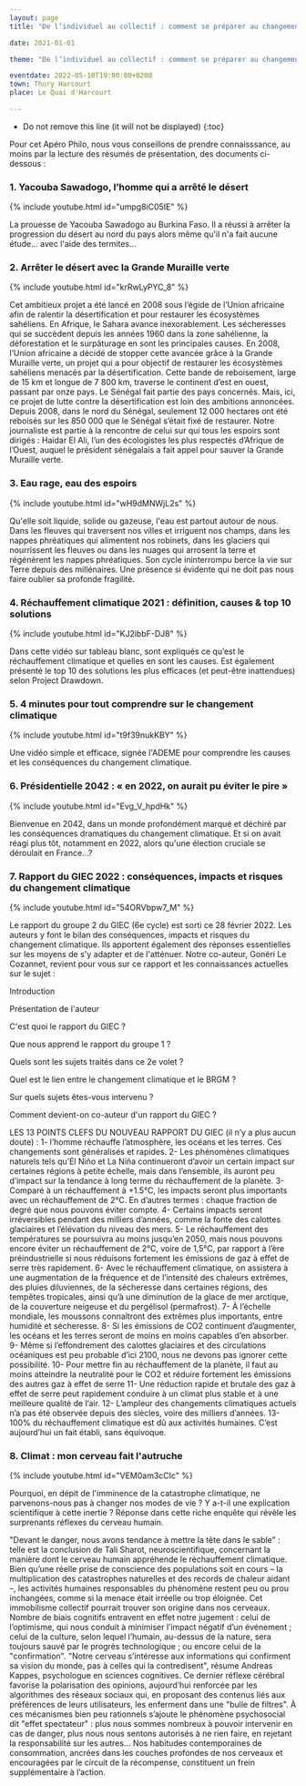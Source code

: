 ```yaml
---
layout: page
title: "De l’individuel au collectif : comment se préparer au changement climatique ?"

date: 2021-01-01

theme: "De l’individuel au collectif : comment se préparer au changement climatique ?"

eventdate: 2022-05-10T19:00:00+0200
town: Thury Harcourt
place: Le Quai d'Harcourt

---
```



* Do not remove this line (it will not be displayed) 
{:toc}

Pour cet Apéro Philo, nous vous conseillons de prendre connaisssance, au moins par la lecture des résumés de présentation, des documents ci-dessous :

### 1. Yacouba Sawadogo, l’homme qui a arrêté le désert

{% include youtube.html id="umpg8iC05IE" %}

La prouesse de Yacouba Sawadogo au Burkina Faso. Il a réussi à arrêter la progression du désert au nord du pays alors même qu'il n'a fait aucune étude... avec l'aide des termites...


### 2. Arrêter le désert avec la Grande Muraille verte

{% include youtube.html id="krRwLyPYC_8" %}

Cet ambitieux projet a été lancé en 2008 sous l’égide de l’Union africaine afin de ralentir la désertification et pour restaurer les écosystèmes sahéliens. En Afrique, le Sahara avance inexorablement. Les sécheresses qui se succèdent depuis les années 1960 dans la zone sahélienne, la déforestation et le surpâturage en sont les principales causes. En 2008, l’Union africaine a décidé de stopper cette avancée grâce à la Grande Muraille verte, un projet qui a pour objectif de restaurer les écosystèmes sahéliens menacés par la désertification. Cette bande de reboisement, large de 15 km et longue de 7 800 km, traverse le continent d’est en ouest, passant par onze pays. Le Sénégal fait partie des pays concernés. Mais, ici, ce projet de lutte contre la désertification est loin des ambitions annoncées. Depuis 2008, dans le nord du Sénégal, seulement 12 000 hectares ont été reboisés sur les 850 000 que le Sénégal s’était fixé de restaurer. Notre journaliste est partie à la rencontre de celui sur qui tous les espoirs sont dirigés : Haïdar El Ali, l’un des écologistes les plus respectés d’Afrique de l’Ouest, auquel le président sénégalais a fait appel pour sauver la Grande Muraille verte.


### 3. Eau rage, eau des espoirs

{% include youtube.html id="wH9dMNWjL2s" %}

Qu'elle soit liquide, solide ou gazeuse, l'eau est partout autour de nous. Dans les fleuves qui traversent nos villes et irriguent nos champs, dans les nappes phréatiques qui alimentent nos robinets, dans les glaciers qui nourrissent les fleuves ou dans les nuages qui arrosent la terre et régénèrent les nappes phréatiques. Son cycle ininterrompu berce la vie sur Terre depuis des millénaires. Une présence si évidente qui ne doit pas nous faire oublier sa profonde fragilité.

### 4. Réchauffement climatique 2021 : définition, causes & top 10 solutions

{% include youtube.html id="KJ2ibbF-DJ8" %}

Dans cette vidéo sur tableau blanc, sont expliqués ce qu’est le réchauffement climatique et quelles en sont les causes. Est également présenté le top 10 des solutions les plus efficaces (et peut-être inattendues) selon Project Drawdown.


### 5. 4 minutes pour tout comprendre sur le changement climatique

{% include youtube.html id="t9f39nukKBY" %}

Une vidéo simple et efficace, signée l'ADEME pour comprendre les causes et les conséquences du changement climatique.


### 6. Présidentielle 2042 : « en 2022, on aurait pu éviter le pire » 

{% include youtube.html id="Evg_V_hpdHk" %}

Bienvenue en 2042, dans un monde profondément marqué et déchiré par les conséquences dramatiques du changement climatique. Et si on avait réagi plus tôt, notamment en 2022, alors qu'une élection cruciale se déroulait en France...? 


### 7. Rapport du GIEC 2022 : conséquences, impacts et risques du changement climatique

{% include youtube.html id="54ORVbpw7_M" %}

Le rapport du groupe 2 du GIEC (6e cycle) est sorti ce 28 février 2022.
Les auteurs y font le bilan des conséquences, impacts et risques du changement climatique.
Ils apportent également des réponses essentielles sur les moyens de s'y adapter et de l'atténuer.
Notre co-auteur, Gonéri Le Cozannet, revient pour vous sur ce rapport et les connaissances actuelles sur le sujet :
 
 Introduction
 
 Présentation de l'auteur
 
 C'est quoi le rapport du GIEC ?
 
 Que nous apprend le rapport du groupe 1 ?
 
 Quels sont les sujets traités dans ce 2e volet ?
 
 Quel est le lien entre le changement climatique et le BRGM ?
 
 Sur quels sujets êtes-vous intervenu ?
 
 Comment devient-on co-auteur d'un rapport du GIEC ? 
 
LES 13 POINTS CLEFS DU NOUVEAU RAPPORT DU GIEC (il n’y a plus aucun doute) : 
1-	l’homme réchauffe l’atmosphère, les océans et les terres. Ces changements sont généralisés et rapides. 
2-	Les phénomènes climatiques naturels tels qu’El Niño et La Niña continueront d’avoir un certain impact sur certaines régions à petite échelle, mais dans l’ensemble, ils auront peu d’impact sur la tendance à long terme du réchauffement de la planète. 
3-	Comparé à un réchauffement à +1.5°C, les impacts seront plus importants avec un réchauffement de 2°C. En d’autres termes : chaque fraction de degré que nous pouvons éviter compte. 
4-	Certains impacts seront irréversibles pendant des milliers d’années, comme la fonte des calottes glaciaires et l’élévation du niveau des mers. 
5-	Le réchauffement des températures se poursuivra au moins jusqu’en 2050, mais nous pouvons encore éviter un réchauffement de 2°C, voire de 1,5°C, par rapport à l’ère préindustrielle si nous réduisons fortement les émissions de gaz à effet de serre très rapidement. 
6-	Avec le réchauffement climatique, on assistera à une augmentation de la fréquence et de l’intensité des chaleurs extrêmes, des pluies diluviennes, de la sécheresse dans certaines régions, des tempêtes tropicales, ainsi qu’à une diminution de la glace de mer arctique, de la couverture neigeuse et du pergélisol (permafrost). 
7-	À l’échelle mondiale, les moussons connaîtront des extrêmes plus importants, entre humidité et sécheresse. 
8-	Si les émissions de CO2 continuent d’augmenter, les océans et les terres seront de moins en moins capables d’en absorber. 
9-	Même si l’effondrement des calottes glaciaires et des circulations océaniques est peu probable d’ici 2100, nous ne devons pas ignorer cette possibilité. 
10-	Pour mettre fin au réchauffement de la planète, il faut au moins atteindre la neutralité pour le CO2 et réduire fortement les émissions des autres gaz à effet de serre 
11-	Une réduction rapide et brutale des gaz à effet de serre peut rapidement conduire à un climat plus stable et à une meilleure qualité de l’air. 
12-	L’ampleur des changements climatiques actuels n’a pas été observée depuis des siècles, voire des milliers d’années. 
13-	100% du réchauffement climatique est dû aux activités humaines. C’est aujourd’hui un fait établi, sans équivoque. 


### 8. Climat : mon cerveau fait l'autruche 

{% include youtube.html id="VEM0am3cCIc" %}

Pourquoi, en dépit de l'imminence de la catastrophe climatique, ne parvenons-nous pas à changer nos modes de vie ? Y a-t-il une explication scientifique à cette inertie ? Réponse dans cette riche enquête qui révèle les surprenants réflexes du cerveau humain. 

"Devant le danger, nous avons tendance à mettre la tête dans le sable" : telle est la conclusion de Tali Sharot, neuroscientifique, concernant la manière dont le cerveau humain appréhende le réchauffement climatique. Bien qu’une réelle prise de conscience des populations soit en cours – la multiplication des catastrophes naturelles et des records de chaleur aidant –, les activités humaines responsables du phénomène restent peu ou prou inchangées, comme si la menace était irréelle ou trop éloignée. Cet immobilisme collectif pourrait trouver son origine dans nos cerveaux. Nombre de biais cognitifs entravent en effet notre jugement : celui de l’optimisme, qui nous conduit à minimiser l’impact négatif d’un événement ; celui de la culture, selon lequel l’humain, au-dessus de la nature, sera toujours sauvé par le progrès technologique ; ou encore celui de la "confirmation". "Notre cerveau s’intéresse aux informations qui confirment sa vision du monde, pas à celles qui la contredisent", résume Andreas Kappes, psychologue en sciences cognitives. Ce dernier réflexe cérébral favorise la polarisation des opinions, aujourd’hui renforcée par les algorithmes des réseaux sociaux qui, en proposant des contenus liés aux préférences de leurs utilisateurs, les enferment dans une "bulle de filtres". À ces mécanismes bien peu rationnels s’ajoute le phénomène psychosocial dit "effet spectateur" : plus nous sommes nombreux à pouvoir intervenir en cas de danger, plus nous nous sentons autorisés à ne rien faire, en rejetant la responsabilité sur les autres... Nos habitudes contemporaines de consommation, ancrées dans les couches profondes de nos cerveaux et encouragées par le circuit de la récompense, constituent un frein supplémentaire à l’action. 

